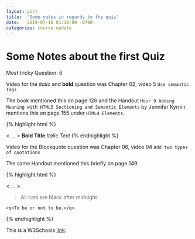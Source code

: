 ```yaml
---
layout: post
title:  "Some notes in regards to the quiz"
date:   2019-07-16 01:18:00 -0700
categories: course update
---
```


# Some Notes about the first Quiz

Most tricky Question: 6

Video for the *italic* and **bold** question was Chapter 02, video 5 ```Use semantic Tags```

The book mentioned this on page 126 and the Handout ```Hour 9 Adding Meaning with HTML5 Sectioning and Semantic Elements``` by Jennifer Kyrnin mentions this on page 155 under ```HTML4 Elements```.

{% highlight html %}
<html>
  <head>
    < ... >
  </head>
  <body>
    <strong>Bold Title</strong>
    <em>Italic Text</em>
  </body>
</head>
{% endhighlight %}

Video for the Blockquote question was Chapter 06, video 04 ```Add two types of quotations```

The same Handout mentioned this briefly on page 149.

{% highlight html %}
<html>
  <head>
    < ... >
  </head>
  <body>
    <blockquote cite="Rober A. Heinlein">
      All cats are black after midnight.
    </blockquote>

    <q>To be or not to be.</q>
  </body>
</head>
{% endhighlight %}

This is a W3Schools [link](https://www.w3schools.com/TAGS/tag_blockquote.asp).
